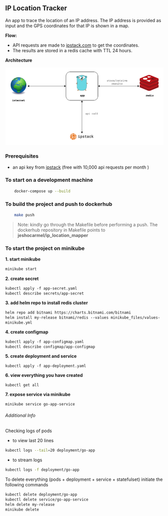 
## IP Location Tracker

An app to trace the location of an IP address. The IP address is provided as input and the GPS coordinates for that IP is shown in a map.

**Flow:**
- API requests are made to [ipstack.com](https://ipstack.com/) to get the coordinates.
- The results are stored in a redis cache with TTL 24 hours.

**Architecture**

![Image of Yaktocat](https://raw.githubusercontent.com/jeshocarmel/ip_location_mapper/master/architecture.png)


### Prerequisites

- an api key from [ipstack](https://ipstack.com/) (free with 10,000 api requests per month )

### To start on a development machine

```bash
    docker-compose up --build
```

### To build the project and push to dockerhub

```bash
    make push
```

> Note: kindly go through the Makefile before performing a push. The dockerhub repository in Makefile points to **jeshocarmel/ip_location_mapper**


### To start the project on minikube

**1. start minikube**
```bash
minikube start
```

**2. create secret**
```
kubectl apply -f app-secret.yaml
kubectl describe secrets/app-secret
```

**3. add helm repo to install redis cluster**
```
helm repo add bitnami https://charts.bitnami.com/bitnami
helm install my-release bitnami/redis --values minikube_files/values-minikube.yml
```

**4. create configmap**
```
kubectl apply -f app-configmap.yaml
kubectl describe configmap/app-configmap
```

**5. create deployment and service**
```
kubectl apply -f app-deployment.yaml
```

**6. view everything you have created**
```
kubectl get all
```

**7. expose service via minikube**
```
minikube service go-app-service
```

###### Additional Info

Checking logs of pods

- to view last 20 lines

```bash
kubectl logs --tail=20 deployment/go-app
```

- to stream logs

```bash
kubectl logs -f deployment/go-app
```

To delete everything (pods + deployment + service + statefulset) initiate the following commands
```
kubectl delete deployment/go-app
kubectl delete service/go-app-service
helm delete my-release
minikube delete
```